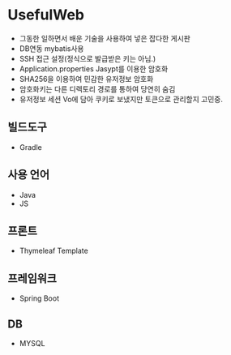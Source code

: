 # UsefulWeb
- 그동한 일하면서 배운 기술을 사용하여 넣은 잡다한 게시판
- DB연동 mybatis사용
- SSH 접근 설정(정식으로 발급받은 키는 아님.)
- Application.properties Jasypt를 이용한 암호화
- SHA256을 이용하여 민감한 유저정보 암호화
- 암호화키는 다른 디렉토리 경로를 통하여 당연히 숨김
- 유저정보 세션 Vo에 담아 쿠키로 보냈지만 토큰으로 관리할지 고민중.

## 빌드도구
- Gradle

## 사용 언어
- Java
- JS

## 프론트
- Thymeleaf Template

## 프레임워크 
- Spring Boot

## DB
- MYSQL
